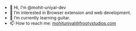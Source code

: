 - 👋 Hi, I’m @mohit-uniyal-dev
- 👀 I’m interested in Browser extension and web development.
- 🌱 I’m currently learning guitar.
- 📫 How to reach me: mohituniyal@frootystudios.com

<!---
mohit-uniyal-dev/mohit-uniyal-dev is a ✨ special ✨ repository because its `README.md` (this file) appears on your GitHub profile.
You can click the Preview link to take a look at your changes.
--->
